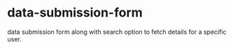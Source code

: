 # data-submission-form
data submission form along with search option to fetch details for a specific user.
